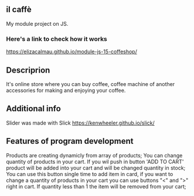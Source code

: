 ## il caffè ##
My module project on JS.

### Here's a link to check how it works ###
https://elizacalmau.github.io/module-js-15-coffeshop/


## Descriprion ##
It's online store where you can buy coffee, coffee machine of another accessories for making and enjoying your coffee.


## Additional info ##

Slider was made with Slick 
https://kenwheeler.github.io/slick/


## Features of program development ##
Products are creating dynamicly from array of products;
You can change quantity of products in your cart.
If you wil push in button 'ADD TO CART' product will be added into your cart and 
will be changed quantity in stock; You can use this button single time to add item in card, if you want to change a quantity of products in your cart you can use buttons "<" and ">" right in cart. If quantity less than 1 the item will be removed from your cart; 
